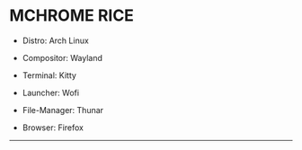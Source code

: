 # MCHROME RICE

- Distro: Arch Linux

- Compositor: Wayland

- Terminal: Kitty

- Launcher: Wofi

- File-Manager: Thunar

- Browser: Firefox
---
